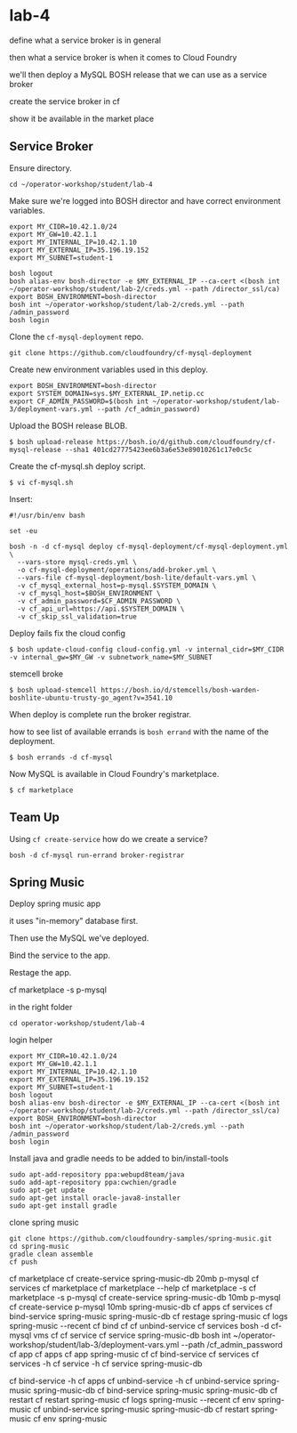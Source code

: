 # lab-4

define what a service broker is in general

then what a service broker is when it comes to Cloud Foundry

we'll then deploy a MySQL BOSH release that we can use as a service broker

create the service broker in cf

show it be available in the market place

## Service Broker

Ensure directory.

```
cd ~/operator-workshop/student/lab-4
```

Make sure we're logged into BOSH director and have correct environment variables.

```
export MY_CIDR=10.42.1.0/24
export MY_GW=10.42.1.1
export MY_INTERNAL_IP=10.42.1.10
export MY_EXTERNAL_IP=35.196.19.152
export MY_SUBNET=student-1

bosh logout
bosh alias-env bosh-director -e $MY_EXTERNAL_IP --ca-cert <(bosh int ~/operator-workshop/student/lab-2/creds.yml --path /director_ssl/ca)
export BOSH_ENVIRONMENT=bosh-director
bosh int ~/operator-workshop/student/lab-2/creds.yml --path /admin_password
bosh login
```

Clone the `cf-mysql-deployment` repo.

```
git clone https://github.com/cloudfoundry/cf-mysql-deployment
```

Create new environment variables used in this deploy.

```
export BOSH_ENVIRONMENT=bosh-director
export SYSTEM_DOMAIN=sys.$MY_EXTERNAL_IP.netip.cc
export CF_ADMIN_PASSWORD=$(bosh int ~/operator-workshop/student/lab-3/deployment-vars.yml --path /cf_admin_password)
```

Upload the BOSH release BLOB.

```
$ bosh upload-release https://bosh.io/d/github.com/cloudfoundry/cf-mysql-release --sha1 401cd27775423ee6b3a6e53e89010261c17e0c5c
```

Create the cf-mysql.sh deploy script.

```
$ vi cf-mysql.sh
```

Insert:

```
#!/usr/bin/env bash

set -eu

bosh -n -d cf-mysql deploy cf-mysql-deployment/cf-mysql-deployment.yml \
  --vars-store mysql-creds.yml \
  -o cf-mysql-deployment/operations/add-broker.yml \
  --vars-file cf-mysql-deployment/bosh-lite/default-vars.yml \
  -v cf_mysql_external_host=p-mysql.$SYSTEM_DOMAIN \
  -v cf_mysql_host=$BOSH_ENVIRONMENT \
  -v cf_admin_password=$CF_ADMIN_PASSWORD \
  -v cf_api_url=https://api.$SYSTEM_DOMAIN \
  -v cf_skip_ssl_validation=true
```

Deploy fails
fix the cloud config


```
$ bosh update-cloud-config cloud-config.yml -v internal_cidr=$MY_CIDR -v internal_gw=$MY_GW -v subnetwork_name=$MY_SUBNET
```

stemcell broke

```
$ bosh upload-stemcell https://bosh.io/d/stemcells/bosh-warden-boshlite-ubuntu-trusty-go_agent?v=3541.10
```

When deploy is complete run the broker registrar.

how to see list of available errands is `bosh errand` with the name of the deployment.

```
$ bosh errands -d cf-mysql
```

Now MySQL is available in Cloud Foundry's marketplace.

```
$ cf marketplace
```

## Team Up


Using `cf create-service` how do we create a service?




```
bosh -d cf-mysql run-errand broker-registrar
```

## Spring Music

Deploy spring music app

it uses "in-memory" database first.

Then use the MySQL we've deployed.

Bind the service to the app.

Restage the app.

cf marketplace -s p-mysql




in the right folder

```
cd operator-workshop/student/lab-4
```

login helper

```
export MY_CIDR=10.42.1.0/24
export MY_GW=10.42.1.1
export MY_INTERNAL_IP=10.42.1.10
export MY_EXTERNAL_IP=35.196.19.152
export MY_SUBNET=student-1
bosh logout
bosh alias-env bosh-director -e $MY_EXTERNAL_IP --ca-cert <(bosh int ~/operator-workshop/student/lab-2/creds.yml --path /director_ssl/ca)
export BOSH_ENVIRONMENT=bosh-director
bosh int ~/operator-workshop/student/lab-2/creds.yml --path /admin_password
bosh login
```

Install java and gradle needs to be added to bin/install-tools

```
sudo apt-add-repository ppa:webupd8team/java
sudo add-apt-repository ppa:cwchien/gradle
sudo apt-get update
sudo apt-get install oracle-java8-installer
sudo apt-get install gradle
```

clone spring music

```
git clone https://github.com/cloudfoundry-samples/spring-music.git
cd spring-music
gradle clean assemble
cf push
```



cf marketplace
cf create-service spring-music-db 20mb p-mysql
cf services
cf marketplace
cf marketplace --help
cf marketplace -s
cf marketplace -s p-mysql
cf create-service spring-music-db 10mb p-mysql
cf create-service p-mysql 10mb spring-music-db
cf apps
cf services
cf bind-service spring-music spring-music-db
cf restage spring-music
cf logs spring-music --recent
cf bind
cf
cf unbind-service
cf services
bosh -d cf-mysql vms
cf
cf service
cf service spring-music-db
bosh int ~/operator-workshop/student/lab-3/deployment-vars.yml --path /cf_admin_password
cf app
cf apps
cf app spring-music
cf
cf bind-service
cf services
cf services -h
cf service -h
cf service spring-music-db

cf bind-service -h
cf apps
cf unbind-service -h
cf unbind-service spring-music spring-music-db
cf bind-service spring-music spring-music-db
cf restart
cf restart spring-music
cf logs spring-music --recent
cf env spring-music
cf unbind-service spring-music spring-music-db
cf restart spring-music
cf env spring-music
